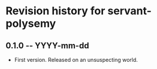 # Revision history for servant-polysemy

## 0.1.0 -- YYYY-mm-dd

* First version. Released on an unsuspecting world.
